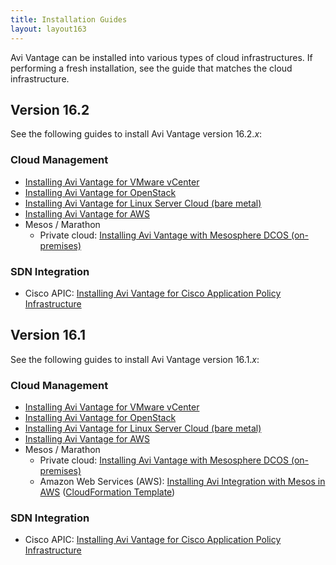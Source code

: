 ```yaml
---
title: Installation Guides
layout: layout163
---
```

Avi Vantage can be installed into various types of cloud infrastructures. If performing a fresh installation, see the guide that matches the cloud infrastructure.

## Version 16.2

See the following guides to install Avi Vantage version 16.2.*x*:

### Cloud Management

* <a href="/docs/16.3/installation-guides/installing-avi-vantage-for-vmware-vcenter">Installing Avi Vantage for VMware vCenter</a>
* <a href="/docs/16.3/installation-guides/installing-avi-vantage-for-openstack">Installing Avi Vantage for OpenStack</a>
* <a href="/docs/16.3/installation-guides/installing-avi-vantage-for-a-linux-server-cloud">Installing Avi Vantage for Linux Server Cloud (bare metal)</a>
* <a href="/docs/16.3/installation-guides/installing-avi-vantage-in-amazon-web-services">Installing Avi Vantage for AWS</a>
* Mesos / Marathon  
    * Private cloud: <a href="/docs/16.3/installation-guides/installing-avi-vantage-with-mesosphere-dcos">Installing Avi Vantage with Mesosphere DCOS (on-premises)</a> 

### SDN Integration

* Cisco APIC: <a href="/docs/16.3/installation-guides/installing-avi-vantage-for-cisco-apic">Installing Avi Vantage for Cisco Application Policy Infrastructure</a>  

## Version 16.1

See the following guides to install Avi Vantage version 16.1.*x*:

### Cloud Management

* <a href="/docs/16.1/installation-guides/installing-avi-vantage-for-vmware-vcenter">Installing Avi Vantage for VMware vCenter</a>
* <a href="/docs/16.1/installation-guides/installing-avi-vantage-for-openstack">Installing Avi Vantage for OpenStack</a>
* <a href="/docs/16.3/installation-guides/installing-avi-vantage-for-a-linux-server-cloud">Installing Avi Vantage for Linux Server Cloud (bare metal)</a>
* <a href="/docs/16.3/installation-guides/installing-avi-vantage-in-amazon-web-services">Installing Avi Vantage for AWS</a>
* Mesos / Marathon  
    * Private cloud: <a href="/docs/16.3/installation-guides/installing-avi-vantage-with-mesosphere-dcos-on-premises/">Installing Avi Vantage with Mesosphere DCOS (on-premises)</a>
    * Amazon Web Services (AWS): <a href="/docs/16.3/installation-guides/installing-avi-integration-with-mesos-in-aws">Installing Avi Integration with Mesos in AWS</a> (<a href="https://s3-us-west-1.amazonaws.com/avi-tm/avi-mesos.cloudformation.json">CloudFormation Template</a>) 

### SDN Integration

* Cisco APIC: <a href="/docs/16.3/installation-guides/installing-avi-vantage-for-cisco-application-policy-infrastructure-controller/">Installing Avi Vantage for Cisco Application Policy Infrastructure</a>   
